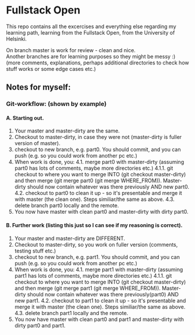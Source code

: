 # Fullstack Open 
This repo contains all the excercises and everything else regarding my learning path, learning from the Fullstack Open, from the University of Helsinki.<br>

On branch master is work for review - clean and nice.<br>
Another branches are for learning purposes so they might be messy :) (more comments, explanations, perhaps additional directories to check how stuff works or some edge cases etc.)
## Notes for myself:
### Git-workflow: (shown by example)
#### A. Starting out.
1. Your master and master-dirty are the same. 
2. Checkout to master-dirty, in case they were not (master-dirty is fuller version of master).
3. checkout to new branch, e.g. part0. You should commit, and you can push (e.g. so you could work from another pc etc.)
4. When work is done, you:
4.1. merge part0 with master-dirty (assuming part0 has lots of comments, maybe more directories etc.)
4.1.1. git checkout to where you want to merge INTO (git checkout master-dirty) and then merge (git merge part0 (git merge WHERE_FROM)). Master-dirty should now contain whatever was there previously AND new part0.
4.2. checkout to part0 to clean it up - so it's presentable and merge it with master (the clean one). Steps similiar/the same as above.
4.3. delete branch part0 locally and the remote.
5. You now have master with clean part0 and master-dirty with dirty part0.
#### B. Further work (listing this just so I can see if my reasoning is correct).
1. Your master and master-dirty are DIFFERENT.
2. Checkout to master-dirty, so you work on fuller version (comments, testing stuff etc.)
3. checkout to new branch, e.g. part1. You should commit, and you can push (e.g. so you could work from another pc etc.)
4. When work is done, you:
4.1. merge part1 with master-dirty (assuming part1 has lots of comments, maybe more directories etc.)
4.1.1. git checkout to where you want to merge INTO (git checkout master-dirty) and then merge (git merge part1 (git merge WHERE_FROM)). Master-dirty should now contain whatever was there previously(part0) AND new part1.
4.2.  checkout to part1 to clean it up - so it's presentable and merge it with master (the clean one). Steps similiar/the same as above.
4.3. delete branch part1 locally and the remote.
5. You now have master with clean part0 and part1 and master-dirty with dirty part0 and part1.